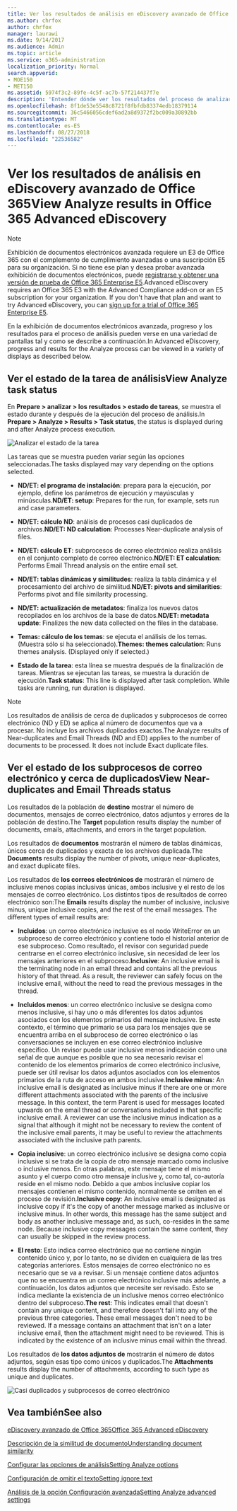 ```yaml
---
title: Ver los resultados de análisis en eDiscovery avanzado de Office 365
ms.author: chrfox
author: chrfox
manager: laurawi
ms.date: 9/14/2017
ms.audience: Admin
ms.topic: article
ms.service: o365-administration
localization_priority: Normal
search.appverid:
- MOE150
- MET150
ms.assetid: 5974f3c2-89fe-4c5f-ac7b-57f214437f7e
description: 'Entender dónde ver los resultados del proceso de analizar en Office 365 avanzada exhibición de documentos electrónicos, incluidas las definiciones de las opciones de la tarea que se muestra.  '
ms.openlocfilehash: 8f1de53e5548c8721f8fbfdb83374edb18379114
ms.sourcegitcommit: 36c5466056cdef6ad2a8d9372f2bc009a30892bb
ms.translationtype: MT
ms.contentlocale: es-ES
ms.lasthandoff: 08/27/2018
ms.locfileid: "22536582"
---
```

# <a name="view-analyze-results-in-office-365-advanced-ediscovery"></a><span data-ttu-id="c171e-103">Ver los resultados de análisis en eDiscovery avanzado de Office 365</span><span class="sxs-lookup"><span data-stu-id="c171e-103">View Analyze results in Office 365 Advanced eDiscovery</span></span>

> [!NOTE]
> <span data-ttu-id="c171e-p101">Exhibición de documentos electrónicos avanzada requiere un E3 de Office 365 con el complemento de cumplimiento avanzadas o una suscripción E5 para su organización. Si no tiene ese plan y desea probar avanzada exhibición de documentos electrónicos, puede [registrarse y obtener una versión de prueba de Office 365 Enterprise E5](https://go.microsoft.com/fwlink/p/?LinkID=698279).</span><span class="sxs-lookup"><span data-stu-id="c171e-p101">Advanced eDiscovery requires an Office 365 E3 with the Advanced Compliance add-on or an E5 subscription for your organization. If you don't have that plan and want to try Advanced eDiscovery, you can [sign up for a trial of Office 365 Enterprise E5](https://go.microsoft.com/fwlink/p/?LinkID=698279).</span></span> 
  
<span data-ttu-id="c171e-106">En la exhibición de documentos electrónicos avanzada, progreso y los resultados para el proceso de análisis pueden verse en una variedad de pantallas tal y como se describe a continuación.</span><span class="sxs-lookup"><span data-stu-id="c171e-106">In Advanced eDiscovery, progress and results for the Analyze process can be viewed in a variety of displays as described below.</span></span>
  
## <a name="view-analyze-task-status"></a><span data-ttu-id="c171e-107">Ver el estado de la tarea de análisis</span><span class="sxs-lookup"><span data-stu-id="c171e-107">View Analyze task status</span></span>

<span data-ttu-id="c171e-108">En **Prepare \> analizar \> los resultados \> estado de tareas**, se muestra el estado durante y después de la ejecución del proceso de análisis.</span><span class="sxs-lookup"><span data-stu-id="c171e-108">In **Prepare \> Analyze \> Results \> Task status**, the status is displayed during and after Analyze process execution.</span></span> 
  
![Analizar el estado de la tarea](media/d0372978-ce08-4f4e-a1fc-aa918ae44364.png)
  
<span data-ttu-id="c171e-110">Las tareas que se muestra pueden variar según las opciones seleccionadas.</span><span class="sxs-lookup"><span data-stu-id="c171e-110">The tasks displayed may vary depending on the options selected.</span></span> 
  
- <span data-ttu-id="c171e-111">**ND/ET: el programa de instalación**: prepara para la ejecución, por ejemplo, define los parámetros de ejecución y mayúsculas y minúsculas.</span><span class="sxs-lookup"><span data-stu-id="c171e-111">**ND/ET: setup**: Prepares for the run, for example, sets run and case parameters.</span></span>
    
- <span data-ttu-id="c171e-112">**ND/ET: cálculo ND**: análisis de procesos casi duplicados de archivos.</span><span class="sxs-lookup"><span data-stu-id="c171e-112">**ND/ET: ND calculation**: Processes Near-duplicate analysis of files.</span></span>
    
- <span data-ttu-id="c171e-113">**ND/ET: cálculo ET**: subprocesos de correo electrónico realiza análisis en el conjunto completo de correo electrónico.</span><span class="sxs-lookup"><span data-stu-id="c171e-113">**ND/ET: ET calculation**: Performs Email Thread analysis on the entire email set.</span></span>
    
- <span data-ttu-id="c171e-114">**ND/ET: tablas dinámicas y similitudes**: realiza la tabla dinámica y el procesamiento del archivo de similitud.</span><span class="sxs-lookup"><span data-stu-id="c171e-114">**ND/ET: pivots and similarities**: Performs pivot and file similarity processing.</span></span>
    
- <span data-ttu-id="c171e-115">**ND/ET: actualización de metadatos**: finaliza los nuevos datos recopilados en los archivos de la base de datos.</span><span class="sxs-lookup"><span data-stu-id="c171e-115">**ND/ET: metadata update**: Finalizes the new data collected on the files in the database.</span></span>
    
- <span data-ttu-id="c171e-p102">**Temas: cálculo de los temas**: se ejecuta el análisis de los temas. (Muestra sólo si ha seleccionado).</span><span class="sxs-lookup"><span data-stu-id="c171e-p102">**Themes: themes calculation**: Runs themes analysis. (Displayed only if selected.)</span></span>
    
- <span data-ttu-id="c171e-p103">**Estado de la tarea**: esta línea se muestra después de la finalización de tareas. Mientras se ejecutan las tareas, se muestra la duración de ejecución.</span><span class="sxs-lookup"><span data-stu-id="c171e-p103">**Task status**: This line is displayed after task completion. While tasks are running, run duration is displayed.</span></span>
    
> [!NOTE]
> <span data-ttu-id="c171e-p104">Los resultados de análisis de cerca de duplicados y subprocesos de correo electrónico (ND y ED) se aplica al número de documentos que va a procesar. No incluye los archivos duplicados exactos.</span><span class="sxs-lookup"><span data-stu-id="c171e-p104">The Analyze results of Near-duplicates and Email Threads (ND and ED) applies to the number of documents to be processed. It does not include Exact duplicate files.</span></span> 
  
## <a name="view-near-duplicates-and-email-threads-status"></a><span data-ttu-id="c171e-122">Ver el estado de los subprocesos de correo electrónico y cerca de duplicados</span><span class="sxs-lookup"><span data-stu-id="c171e-122">View Near-duplicates and Email Threads status</span></span>

<span data-ttu-id="c171e-123">Los resultados de la población de **destino** mostrar el número de documentos, mensajes de correo electrónico, datos adjuntos y errores de la población de destino.</span><span class="sxs-lookup"><span data-stu-id="c171e-123">The **Target** population results display the number of documents, emails, attachments, and errors in the target population.</span></span> 
  
<span data-ttu-id="c171e-124">Los resultados de **documentos** mostrarán el número de tablas dinámicas, únicos cerca de duplicados y exacta de los archivos duplicada.</span><span class="sxs-lookup"><span data-stu-id="c171e-124">The **Documents** results display the number of pivots, unique near-duplicates, and exact duplicate files.</span></span> 
  
<span data-ttu-id="c171e-p105">Los resultados de **los correos electrónicos de** mostrarán el número de inclusive menos copias inclusivas únicas, ambos inclusive y el resto de los mensajes de correo electrónico. Los distintos tipos de resultados de correo electrónico son:</span><span class="sxs-lookup"><span data-stu-id="c171e-p105">The **Emails** results display the number of inclusive, inclusive minus, unique inclusive copies, and the rest of the email messages. The different types of email results are:</span></span> 
  
- <span data-ttu-id="c171e-p106">**Incluidos**: un correo electrónico inclusive es el nodo WriteError en un subproceso de correo electrónico y contiene todo el historial anterior de ese subproceso. Como resultado, el revisor con seguridad puede centrarse en el correo electrónico inclusive, sin necesidad de leer los mensajes anteriores en el subproceso.</span><span class="sxs-lookup"><span data-stu-id="c171e-p106">**Inclusive**: An inclusive email is the terminating node in an email thread and contains all the previous history of that thread. As a result, the reviewer can safely focus on the inclusive email, without the need to read the previous messages in the thread.</span></span> 
    
- <span data-ttu-id="c171e-p107">**Incluidos menos**: un correo electrónico inclusive se designa como menos inclusive, si hay uno o más diferentes los datos adjuntos asociados con los elementos primarios del mensaje inclusive. En este contexto, el término que primario se usa para los mensajes que se encuentra arriba en el subproceso de correo electrónico o las conversaciones se incluyen en ese correo electrónico inclusive específico. Un revisor puede usar inclusive menos indicación como una señal de que aunque es posible que no sea necesario revisar el contenido de los elementos primarios de correo electrónico inclusive, puede ser útil revisar los datos adjuntos asociados con los elementos primarios de la ruta de acceso en ambos inclusive.</span><span class="sxs-lookup"><span data-stu-id="c171e-p107">**Inclusive minus**: An inclusive email is designated as inclusive minus if there are one or more different attachments associated with the parents of the inclusive message. In this context, the term Parent is used for messages located upwards on the email thread or conversations included in that specific inclusive email. A reviewer can use the inclusive minus indication as a signal that although it might not be necessary to review the content of the inclusive email parents, it may be useful to review the attachments associated with the inclusive path parents.</span></span> 
    
- <span data-ttu-id="c171e-p108">**Copia inclusive**: un correo electrónico inclusive se designa como copia inclusive si se trata de la copia de otro mensaje marcado como inclusive o inclusive menos. En otras palabras, este mensaje tiene el mismo asunto y el cuerpo como otro mensaje inclusive y, como tal, co-autoría reside en el mismo nodo. Debido a que ambos inclusive copiar los mensajes contienen el mismo contenido, normalmente se omiten en el proceso de revisión.</span><span class="sxs-lookup"><span data-stu-id="c171e-p108">**Inclusive copy**: An inclusive email is designated as inclusive copy if it's the copy of another message marked as inclusive or inclusive minus. In other words, this message has the same subject and body as another inclusive message and, as such, co-resides in the same node. Because inclusive copy messages contain the same content, they can usually be skipped in the review process.</span></span> 
    
- <span data-ttu-id="c171e-p109">**El resto**: Esto indica correo electrónico que no contiene ningún contenido único y, por lo tanto, no se dividen en cualquiera de las tres categorías anteriores. Estos mensajes de correo electrónico no es necesario que se va a revisar. Si un mensaje contiene datos adjuntos que no se encuentra en un correo electrónico inclusive más adelante, a continuación, los datos adjuntos que necesite ser revisado. Esto se indica mediante la existencia de un inclusive menos correo electrónico dentro del subproceso.</span><span class="sxs-lookup"><span data-stu-id="c171e-p109">**The rest**: This indicates email that doesn't contain any unique content, and therefore doesn't fall into any of the previous three categories. These email messages don't need to be reviewed. If a message contains an attachment that isn't on a later inclusive email, then the attachment might need to be reviewed. This is indicated by the existence of an inclusive minus email within the thread.</span></span>
    
<span data-ttu-id="c171e-139">Los resultados de **los datos adjuntos de** mostrarán el número de datos adjuntos, según esas tipo como únicos y duplicados.</span><span class="sxs-lookup"><span data-stu-id="c171e-139">The **Attachments** results display the number of attachments, according to such type as unique and duplicates.</span></span> 
  
![Casi duplicados y subprocesos de correo electrónico](media/54491303-0ee3-4739-b42e-d1ee486842fd.png)
  
## <a name="see-also"></a><span data-ttu-id="c171e-141">Vea también</span><span class="sxs-lookup"><span data-stu-id="c171e-141">See also</span></span>

[<span data-ttu-id="c171e-142">eDiscovery avanzado de Office 365</span><span class="sxs-lookup"><span data-stu-id="c171e-142">Office 365 Advanced eDiscovery</span></span>](office-365-advanced-ediscovery.md)
  
[<span data-ttu-id="c171e-143">Descripción de la similitud de documento</span><span class="sxs-lookup"><span data-stu-id="c171e-143">Understanding document similarity</span></span>](understand-document-similarity-in-advanced-ediscovery.md)
  
[<span data-ttu-id="c171e-144">Configurar las opciones de análisis</span><span class="sxs-lookup"><span data-stu-id="c171e-144">Setting Analyze options</span></span>](set-analyze-options-in-advanced-ediscovery.md)
  
[<span data-ttu-id="c171e-145">Configuración de omitir el texto</span><span class="sxs-lookup"><span data-stu-id="c171e-145">Setting ignore text</span></span>](set-ignore-text-in-advanced-ediscovery.md)
  
[<span data-ttu-id="c171e-146">Análisis de la opción Configuración avanzada</span><span class="sxs-lookup"><span data-stu-id="c171e-146">Setting Analyze advanced settings</span></span>](view-analyze-results-in-advanced-ediscovery.md)

